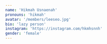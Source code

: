 ```yaml
---
name: 'Hikmah Usnaenah'
pronouns: 'hikmah'
avatar: '/members/leeseo.jpg'
bio: 'lazy person'
instagram: 'https://instagram.com/hkmhsnnh'
gender: 'female'
---
```

